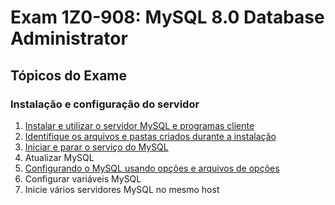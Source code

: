 # Exam 1Z0-908: MySQL 8.0 Database Administrator

## Tópicos do Exame

### Instalação e configuração do servidor

1. [Instalar e utilizar o servidor MySQL e programas cliente](/install-and-use-the-mysql-server-and-client-programs.md)
2. [Identifique os arquivos e pastas criados durante a instalação](/identify-the-files-and-folders-created-during-installation.md)
3. [Iniciar e parar o serviço do MySQL](/start-and-stop-mysql.md)
4. Atualizar MySQL
5. [Configurando o MySQL usando opções e arquivos de opções](/configure-mysql-by-using-options-and-option-files.md)
6. Configurar variáveis MySQL
7. Inicie vários servidores MySQL no mesmo host